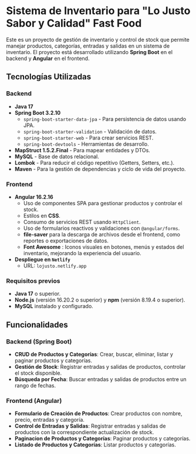 # Sistema de Inventario para "Lo Justo Sabor y Calidad" Fast Food

Este es un proyecto de gestión de inventario y control de stock que permite manejar productos, categorías, entradas y salidas en un sistema de inventario. El proyecto está desarrollado utilizando **Spring Boot** en el backend y **Angular** en el frontend.

## Tecnologías Utilizadas

### Backend
- **Java 17**
- **Spring Boot 3.2.10**
  - `spring-boot-starter-data-jpa` - Para persistencia de datos usando JPA.
  - `spring-boot-starter-validation` - Validación de datos.
  - `spring-boot-starter-web` - Para crear servicios REST.
  - `spring-boot-devtools` - Herramientas de desarrollo.
- **MapStruct 1.5.2.Final** - Para mapear entidades y DTOs.
- **MySQL** - Base de datos relacional.
- **Lombok** - Para reducir el código repetitivo (Getters, Setters, etc.).
- **Maven** - Para la gestión de dependencias y ciclo de vida del proyecto.
  
### Frontend
- **Angular 16.2.16**
  - Uso de componentes SPA para gestionar productos y controlar el stock.
  - Estilos en **CSS**.
  - Consumo de servicios REST usando `HttpClient`.
  - Uso de formularios reactivos y validaciones con `@angular/forms`.
  - **file-saver** para la descarga de archivos desde el frontend, como reportes o exportaciones de datos.
  - **Font Awesome** : Iconos visuales en botones, menús y estados del inventario, mejorando la experiencia del usuario.
- **Despliegue en `Netlify`**
  - URL: `lojusto.netlify.app`

### Requisitos previos
- **Java 17** o superior.
- **Node.js** (versión 16.20.2 o superior) y **npm** (versión 8.19.4 o superior).
- **MySQL** instalado y configurado.

## Funcionalidades

### Backend (Spring Boot)
- **CRUD de Productos y Categorías**: Crear, buscar, eliminar, listar y paginar productos y categorías.
- **Gestión de Stock**: Registrar entradas y salidas de productos, controlar el stock disponible.
- **Búsqueda por Fecha**: Buscar entradas y salidas de productos entre un rango de fechas.

### Frontend (Angular)
- **Formulario de Creación de Productos**: Crear productos con nombre, precio, entradas y categoría.
- **Control de Entradas y Salidas**: Registrar entradas y salidas de productos con la correspondiente actualización de stock.
- **Paginacion de Productos y Categorías**: Paginar productos y categorías.
- **Listado de Productos y Categorías**: Listar productos y categorías.




